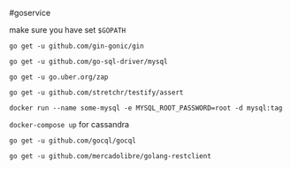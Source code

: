 #goservice

make sure you have set `$GOPATH`

```go get -u github.com/gin-gonic/gin```

```go get -u github.com/go-sql-driver/mysql```

```go get -u go.uber.org/zap```

```go get -u github.com/stretchr/testify/assert```

```docker run --name some-mysql -e MYSQL_ROOT_PASSWORD=root -d mysql:tag```

```docker-compose up``` for cassandra 

```go get -u github.com/gocql/gocql```

```go get -u github.com/mercadolibre/golang-restclient```